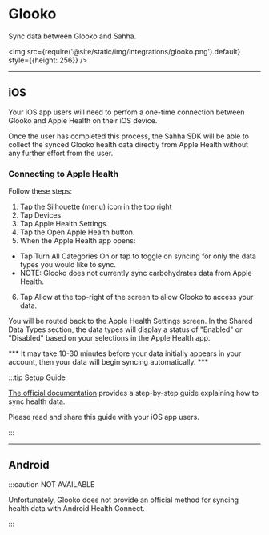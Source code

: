 # Glooko

Sync data between Glooko and Sahha.

<img src={require('@site/static/img/integrations/glooko.png').default} style={{height: 256}} />

---

## iOS

Your iOS app users will need to perfom a one-time connection between Glooko and Apple Health on their iOS device.

Once the user has completed this process, the Sahha SDK will be able to collect the synced Glooko health data directly from Apple Health without any further effort from the user.

### Connecting to Apple Health

Follow these steps:

1. Tap the Silhouette (menu) icon in the top right 
2. Tap Devices
3. Tap Apple Health Settings.
4. Tap the Open Apple Health button.
5. When the Apple Health app opens:
 - Tap Turn All Categories On or tap to toggle on syncing for only the data types you would like to sync.
 - NOTE: Glooko does not currently sync carbohydrates data from Apple Health.
6. Tap Allow at the top-right of the screen to allow Glooko to access your data.

You will be routed back to the Apple Health Settings screen. In the Shared Data Types section, the data types will display a status of "Enabled" or "Disabled" based on your selections in the Apple Health app.

*** It may take 10-30 minutes before your data initially appears in your account, then your data will begin syncing automatically. ***

:::tip Setup Guide

[The official documentation](https://support.glooko.com/hc/en-us/articles/360006074037-How-do-I-sync-my-glucose-insulin-and-nutrition-data-with-Apple-Health-) provides a step-by-step guide explaining how to sync health data.

Please read and share this guide with your iOS app users.

:::

---

## Android

:::caution NOT AVAILABLE

Unfortunately, Glooko does not provide an official method for syncing health data with Android Health Connect.

:::